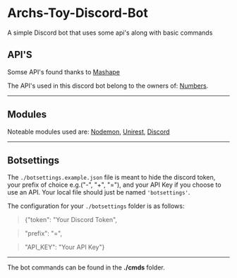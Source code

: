 # Archs-Toy-Discord-Bot
A simple Discord bot that uses some api's along with basic commands

API'S
--
Somse API's found thanks to [Mashape](https://market.mashape.com)

The API's used in this discord bot belong to the owners of: [Numbers](http://numbersapi.com).
***
Modules
--
Noteable modules used are: [Nodemon](https://nodemon.io/), [Unirest](http://unirest.io/), [Discord](https://discordapp.com/)
***
Botsettings
--
The `./botsettings.example.json` file is meant to hide the discord token, your prefix of choice e.g.("-", "+", "="), and your API Key if you choose to use an API.
Your local file should just be named `'botsettings'`.

The configuration for your `./botsettings` folder is as follows:

>{"token": "Your Discord Token", 

>	"prefix": "=", 
	
>	"API_KEY": "Your API Key"}
***
The bot commands can be found in the **./cmds** folder.
